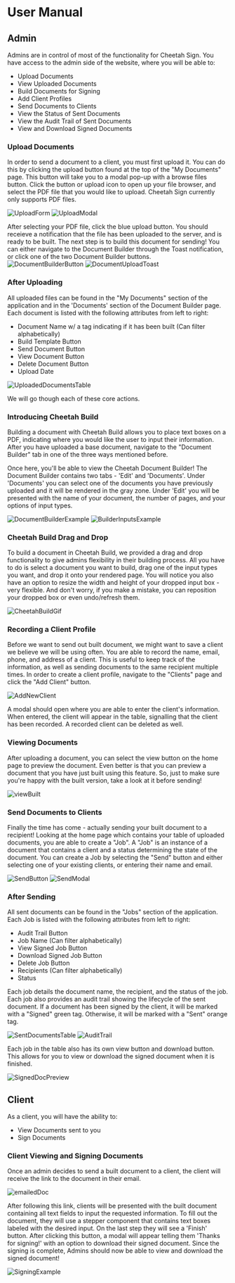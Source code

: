 # User Manual

## Admin

Admins are in control of most of the functionality for Cheetah Sign. You have access to the admin side of the website, where
you will be able to:

- Upload Documents
- View Uploaded Documents
- Build Documents for Signing
- Add Client Profiles
- Send Documents to Clients
- View the Status of Sent Documents
- View the Audit Trail of Sent Documents
- View and Download Signed Documents

### Upload Documents

In order to send a document to a client, you must first upload it. You can do this by clicking the upload button found at the
top of the "My Documents" page.
This button will take you to a
modal pop-up with a browse files
button. Click the button or upload icon to open up your file browser, and select the PDF file that you would like to upload. Cheetah Sign currently only supports PDF files.

![UploadForm](./images/UploadDocumentsButton.png)
![UploadModal](./images/UploadModal.png)

After selecting your PDF file, click the blue upload button. You should receieve a notification that the file has been uploaded to the server, and is ready to be built. The next step is to build this document for sending! You can either navigate to the Document Builder through the Toast notification, or click one of the two Document Builder buttons.
![DocumentBuilderButton](./images/DocumentBuilderButton.png)
![DocumentUploadToast](./images/DocumentUploadToast.png)

### After Uploading

All uploaded files can be found in the "My Documents" section of the application and in the 'Documents' section of the Document Builder page. Each document is listed
with the following attributes from left to right:

- Document Name w/ a tag indicating if it has been built (Can filter alphabetically)
- Build Template Button
- Send Document Button
- View Document Button
- Delete Document Button
- Upload Date

![UploadedDocumentsTable](./images/UpDocumentsTable.png)

We will go though each of these core actions.

### Introducing Cheetah Build

Building a document with Cheetah Build allows you to place text boxes on a PDF, indicating where you would like the user to input their information.
After you have uploaded a base document, navigate to the "Document Builder" tab in one of the three ways mentioned before.

Once here, you'll be able to view the Cheetah Document Builder! The Document Builder contains two tabs - 'Edit' and
'Documents'. Under 'Documents' you can select one of the documents you have previously uploaded and it will be rendered in the gray zone. Under 'Edit' you will be presented with the name of your document, the number of pages, and your options of input types.

![DocumentBuilderExample](./images/documentBuilderExample.png)
![BuilderInputsExample](./images/BuilderInputs.png)

### Cheetah Build Drag and Drop

To build a document in Cheetah Build, we provided a drag and drop functionality to give admins flexibility in their building process. All you have to do is select a document you want to build, drag one of the input types you want, and drop it onto your rendered page. You will notice you also have an option to resize the width and height of your dropped input box - very flexible. And don't worry, if you make a mistake, you can reposition your dropped box or even undo/refresh them.

![CheetahBuildGif](https://media4.giphy.com/media/v1.Y2lkPTc5MGI3NjExeXNocWZhN3RlZXNzMzN2cXgwd2kzNjZoZ2txNm5xYWc0dXNoY2o5ciZlcD12MV9pbnRlcm5hbF9naWZfYnlfaWQmY3Q9Zw/0XkX4HG0RXSMVIjweA/giphy.gif)

### Recording a Client Profile

Before we want to send out built document, we might want to save a client we believe we will be using often. You are able to record the name, email, phone, and address of a client. This is useful to keep track of the information, as well as sending
documents to the same recipient multiple times. In order to create a client profile, navigate to the "Clients" page and
click the "Add Client" button.

![AddNewClient](./images/ClientButtonAdd.png)

A modal should open where you are able to enter the client's information. When entered, the client will appear in the table,
signalling that the client has been recorded. A recorded client can be deleted as well.

### Viewing Documents

After uploading a document, you can select the view button on the home page to preview the document. Even better is that you can preview a document that you have just built using this feature. So, just to make sure you're happy with the built version, take a look at it before sending!

![viewBuilt](./images/ViewBuiltDocument.png)

### Send Documents to Clients

Finally the time has come - actually sending your built document to a recipient! Looking at the home page which contains your table of uploaded documents, you are able to create a "Job". A "Job" is an instance of a document that contains
a client and a status determining the state of the document. You can create a Job by selecting the "Send" button and either selecting one of your existing clients, or entering their name and email.

![SendButton](./images/SendButton.PNG)
![SendModal](./images/SendModal.png)

### After Sending

All sent documents can be found in the "Jobs" section of the application. Each Job is listed
with the following attributes from left to right:

- Audit Trail Button
- Job Name (Can filter alphabetically)
- View Signed Job Button
- Download Signed Job Button
- Delete Job Button
- Recipients (Can filter alphabetically)
- Status

Each job details the document name, the recipient,
and the status of the job. Each job also provides an audit trail showing the lifecycle of the sent document. If a document has been signed by the client, it will be marked with a "Signed" green tag. Otherwise,
it will be marked with a "Sent" orange tag.

![SentDocumentsTable](./images/DocumentsSentTable.png)
![AuditTrail](./images/AuditTrail.png)

Each job in the table also has its own view button and download button. This allows for you to view or download the signed document when it is finished.

![SignedDocPreview](./images/SignedDocumentPreview.png)

## Client

As a client, you will have the ability to:

- View Documents sent to you
- Sign Documents

### Client Viewing and Signing Documents

Once an admin decides to send a built document to a client, the client will receive the link to the document in their email.

![emailedDoc](./images/EmailedDocument.png)

After following this link, clients will be presented with the built document containing all text fields to input the requested information. To fill out the document, they will use a stepper component that contains text boxes labeled with the desired input. On the last step they will see a 'Finish' button. After clicking this button, a modal will appear telling them 'Thanks for signing!' with an option to download their signed document. Since the signing is complete, Admins should now be able to view and download the signed document!

![SigningExample](https://media2.giphy.com/media/v1.Y2lkPTc5MGI3NjExZjB5aGtlZjYwZTkyeGF5em0yenZjbXlqcjdhN3R6bzc0b2tkamFlMCZlcD12MV9pbnRlcm5hbF9naWZfYnlfaWQmY3Q9Zw/uDBLLOmgdgDf5RzUs7/giphy.gif)
